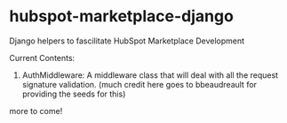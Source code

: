 hubspot-marketplace-django
=======

Django helpers to fascilitate HubSpot Marketplace Development

Current Contents:
  1) AuthMiddleware:  A middleware class that will deal with all the request signature validation.  (much credit here goes to bbeaudreault for providing the seeds for this)

  more to come!




